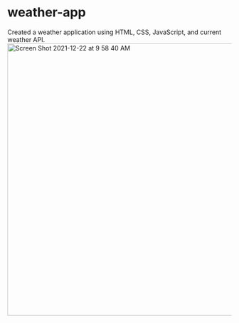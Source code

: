 # weather-app
Created a weather application using HTML, CSS, JavaScript, and current weather API.
<img width="612" alt="Screen Shot 2021-12-22 at 9 58 40 AM" src="https://user-images.githubusercontent.com/16652730/147120516-e9072973-d5d8-48fd-a8eb-851240517e05.png">
